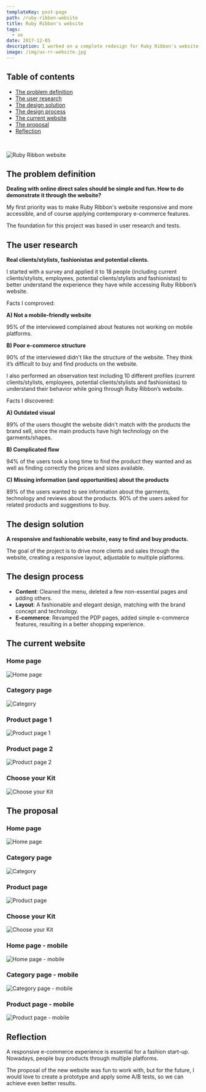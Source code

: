 ```yaml
---
templateKey: post-page
path: /ruby-ribbon-website
title: Ruby Ribbon's website
tags:
  - ux
date: 2017-12-05
description: I worked on a complete redesign for Ruby Ribbon's website, focusing on the core pages (Home, Category, Product  and Choose your Kit). The goal was to elevate the brand image with a fashionable, elegant and mobile-friendly facelift. 
image: /img/ux-rr-website.jpg
---
```


## Table of contents

- [The problem definition](#the-problem-definition)
- [The user research](#the-user-research)
- [The design solution](#the-design-solution)
- [The design process](#the-design-process)
- [The current website](#the-current-website)
- [The proposal](#the-proposal)
- [Reflection](#reflection)

<br/>

![Ruby Ribbon website](/img/ux-rr-website-large.jpg)

<a id="the-problem-definition"></a>
## The problem definition 

**Dealing with online direct sales should be simple and fun. How to do demonstrate it through the website?**

My first priority was to make Ruby Ribbon's website responsive and more accessible, and of course applying contemporary e-commerce features. 

The foundation for this project was based in user research and tests.

<a id="the-user-research"></a>
## The user research

**Real clients/stylists, fashionistas and potential clients.**

I started with a survey and applied it to 18 people (including current clients/stylists, employees, potential clients/stylists and fashionistas) to better understand the experience they have while accessing Ruby Ribbon’s website.

Facts I comproved:

**A) Not a mobile-friendly website**

95% of the interviewed complained about features not working on mobile platforms.

**B) Poor e-commerce structure**

90% of the interviewed didn't like the structure of the website. They think it’s difficult to buy and find products on the website. 

I also performed an observation test including 10 different profiles (current clients/stylists, employees, potential clients/stylists and fashionistas) to understand their behavior while going through Ruby Ribbon’s website. 

Facts I discovered:

**A) Outdated visual**

89% of the users thought the website didn't match with the products the brand sell, since the main products have high technology on the garments/shapes.

**B) Complicated flow**

94% of the users took a long time to find the product they wanted and as well as finding correctly the prices and sizes available.

**C) Missing information (and opportunities) about the products**

89% of the users wanted to see information about the garments, technology and reviews about the products. 90% of the users asked for related products and suggestions to buy. 

<a id="the-design-solution"></a>
## The design solution

**A responsive and fashionable website, easy to find and buy products.**

The goal of the project is to drive more clients and sales through the website, creating a responsive layout, adjustable to multiple platforms.

<a id="the-design-process"></a>
## The design process

- **Content**: Cleaned the menu, deleted a few non-essential pages and adding others.
- **Layout**: A fashionable and elegant design, matching with the brand concept and technology.
- **E-commerce**: Revamped the PDP pages, added simple e-commerce features, resulting in a better shopping experience.

<a id="the-current-website"></a>
## The current website

### Home page
![Home page](/img/ux-rr-website-current-hp.jpg)

### Category page
![Category](/img/ux-rr-website-current-category.jpg)

### Product page 1
![Product page 1](/img/ux-rr-website-current-pdp1.jpg)

### Product page 2
![Product page 2](/img/ux-rr-website-current-pdp2.jpg)

### Choose your Kit
![Choose your Kit](/img/ux-rr-website-current-kit.jpg)


<a id="the-proposal"></a>
## The proposal

### Home page
![Home page](/img/ux-rr-website-proposal-hp.png)

### Category page
![Category](/img/ux-rr-website-proposal-category.png)

### Product page
![Product page](/img/ux-rr-website-proposal-pdp.png)

### Choose your Kit
![Choose your Kit](/img/ux-rr-website-proposal-kit.jpg)

### Home page - mobile
![Home page - mobile](/img/ux-rr-website-proposal-hp-mobile.jpg)

### Category page - mobile
![Category page - mobile](/img/ux-rr-website-proposal-category-mobile.jpg)

### Product page - mobile
![Product page - mobile](/img/ux-rr-website-proposal-pdp-mobile.jpg)

<a id="reflection"></a>
## Reflection 

A responsive e-commerce experience is essential for a fashion start-up. Nowadays, people buy products through multiple platforms. 

The proposal of the new website was fun to work with, but for the future, I would love to create a prototype and apply some A/B tests, so we can achieve even better results.